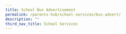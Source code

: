 ```yaml
---
title: School Bus Advertisement
permalink: /parents-hub/school-services/bus-advert/
description: ""
third_nav_title: School Services
---
```

